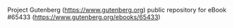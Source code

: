 Project Gutenberg (https://www.gutenberg.org) public repository for
eBook #65433 (https://www.gutenberg.org/ebooks/65433)
